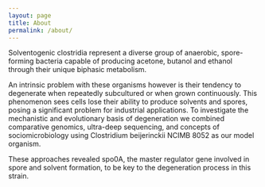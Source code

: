 ```yaml
---
layout: page
title: About
permalink: /about/
---
```


Solventogenic clostridia represent a diverse group of anaerobic, spore-forming bacteria capable of producing acetone, butanol and ethanol through their unique biphasic metabolism. 

An intrinsic problem with these organisms however is their tendency to degenerate when repeatedly subcultured or when grown continuously. This phenomenon sees cells lose their ability to produce solvents and spores, posing a significant problem for industrial applications. To investigate the mechanistic and evolutionary basis of degeneration we combined comparative genomics, ultra-deep sequencing, and concepts of sociomicrobiology using Clostridium beijerinckii NCIMB 8052 as our model organism. 

These approaches revealed spo0A, the master regulator gene involved in spore and solvent formation, to be key to the degeneration process in this strain.
